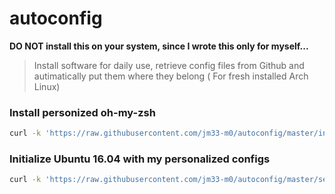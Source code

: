 # autoconfig

**DO NOT install this on your system, since I wrote this only for myself...**

> Install software for daily use, retrieve config files from Github and autimatically put them where they belong ( For fresh installed Arch Linux)

### Install personized oh-my-zsh

```bash
curl -k 'https://raw.githubusercontent.com/jm33-m0/autoconfig/master/install.sh' | bash
```

### Initialize Ubuntu 16.04 with my personalized configs

```bash
curl -k 'https://raw.githubusercontent.com/jm33-m0/autoconfig/master/server_init.sh' | bash
```
